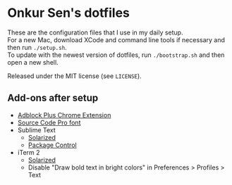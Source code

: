 # Onkur Sen's dotfiles

These are the configuration files that I use in my daily setup.  
For a new Mac, download XCode and command line tools if necessary and then run
`./setup.sh`.  
To update with the newest version of dotfiles, run `./bootstrap.sh` and then
open a new shell.

Released under the MIT license (see `LICENSE`).

## Add-ons after setup

* [Adblock Plus Chrome Extension](https://adblockplus.org/)
* [Source Code Pro font](https://github.com/adobe-fonts/source-code-pro)
* Sublime Text
  * [Solarized](https://github.com/SublimeColors/Solarized)
  * [Package Control](https://sublime.wbond.net/installation)
* iTerm 2
  * [Solarized](https://github.com/altercation/solarized/tree/master/iterm2-colors-solarized)
  * Disable "Draw bold text in bright colors" in Preferences > Profiles > Text
